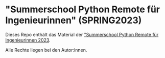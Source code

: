 # "Summerschool Python Remote für Ingenieurinnen" (SPRING2023)


Dieses Repo enthält das Material der ["Summerschool Python Remote für Ingenieurinnen 2023](https://tu-dresden.de/ing/maschinenwesen/ifww/biomaterialien/forschung/korrosion-und-oberflaechen/summerschool).

Alle Rechte liegen bei den Autor:innen.

